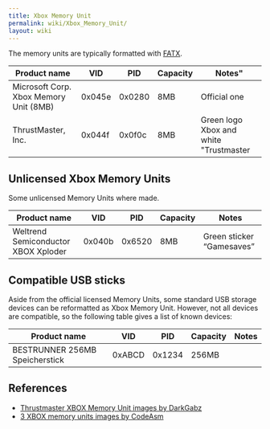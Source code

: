 ```yaml
---
title: Xbox Memory Unit
permalink: wiki/Xbox_Memory_Unit/
layout: wiki
---
```


The memory units are typically formatted with [FATX](/wiki/FATX "wikilink").

| Product name                           | VID    | PID    | Capacity | Notes"                                 |
|----------------------------------------|--------|--------|----------|----------------------------------------|
| Microsoft Corp. Xbox Memory Unit (8MB) | 0x045e | 0x0280 | 8MB      | Official one                           |
| ThrustMaster, Inc.                     | 0x044f | 0x0f0c | 8MB      | Green logo Xbox and white "Trustmaster |

Unlicensed Xbox Memory Units
----------------------------

Some unlicensed Memory Units where made.

| Product name                        | VID    | PID    | Capacity | Notes                     |
|-------------------------------------|--------|--------|----------|---------------------------|
| Weltrend Semiconductor XBOX Xploder | 0x040b | 0x6520 | 8MB      | Green sticker “Gamesaves” |

Compatible USB sticks
---------------------

Aside from the official licensed Memory Units, some standard USB storage
devices can be reformatted as Xbox Memory Unit. However, not all devices
are compatible, so the following table gives a list of known devices:

| Product name                   | VID    | PID    | Capacity | Notes |
|--------------------------------|--------|--------|----------|-------|
| BESTRUNNER 256MB Speicherstick | 0xABCD | 0x1234 | 256MB    |       |

References
----------

-   [Thrustmaster XBOX Memory Unit images by
    DarkGabz](http://imgur.com/a/8QmDA)
-   [3 XBOX memory units images by
    CodeAsm](http://imgur.com/gallery/M0PZ6)

